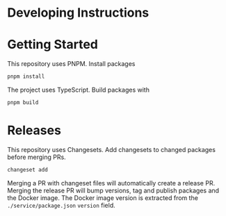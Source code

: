 # Developing Instructions

# Getting Started

This repository uses PNPM. Install packages

```bash
pnpm install
```

The project uses TypeScript. Build packages with

```bash
pnpm build
```

# Releases

This repository uses Changesets. Add changesets to changed packages before merging PRs.

```bash
changeset add
```

Merging a PR with changeset files will automatically create a release PR. Merging the release PR will bump versions, tag and publish packages and the Docker image. The Docker image version is extracted from the `./service/package.json` `version` field.
